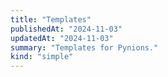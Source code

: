 ```yaml
---
title: "Templates"
publishedAt: "2024-11-03"
updatedAt: "2024-11-03"
summary: "Templates for Pynions."
kind: "simple"
---
```


